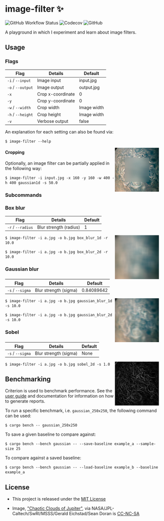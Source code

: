 # image-filter ✨
  ![GitHub Workflow Status](https://img.shields.io/github/workflow/status/imjasonmiller/image-filter/Build%20and%20test?style=social)  ![Codecov](https://img.shields.io/codecov/c/github/imjasonmiller/image-filter?style=social) ![GitHub](https://img.shields.io/github/license/imjasonmiller/image-filter?style=social)

A playground in which I experiment and learn about image filters.

## Usage

### Flags
 Flag             | Details           | Default 
------------------|-------------------|------------
`-i` / `--input`  | Image input       | input.jpg
`-o` / `--output` | Image output      | output.jpg
`-x`              | Crop x-coordinate | 0
`-y`              | Crop y-coordinate | 0
`-w` / `--width`  | Crop width        | Image width
`-h` / `--height` | Crop height       | Image width
`-v`              | Verbose output    | false

An explanation for each setting can also be found via:
```shell
$ image-filter --help
```
<img align="right" width="144" height="144" src="img/crop.jpg">

#### Cropping

Optionally, an image filter can be partially applied in the following way:

```shell
$ image-filter -i input.jpg -x 160 -y 160 -w 400 -h 400 gaussian1d -s 50.0
```

### Subcommands

### Box blur

 Flag             | Details                | Default
------------------|------------------------|-----------
`-r` / `--radius` | Blur strength (radius) | 1

<img align="right" width="144" height="144" src="img/box_blur.jpg">

```shell
$ image-filter -i a.jpg -o b.jpg box_blur_1d -r 10.0
```
```shell
$ image-filter -i a.jpg -o b.jpg box_blur_2d -r 10.0
```

### Gaussian blur

 Flag            | Details               | Default
-----------------|-----------------------|-----------
`-s` / `--sigma` | Blur strength (sigma) | 0.84089642

<img align="right" width="144" height="144" src="img/gaussian_blur.jpg">

```shell
$ image-filter -i a.jpg -o b.jpg gaussian_blur_1d -s 10.0
```
```shell
$ image-filter -i a.jpg -o b.jpg gaussian_blur_2d -s 10.0
```

### Sobel

 Flag            | Details               | Default
-----------------|-----------------------|-----------
`-s` / `--sigma` | Blur strength (sigma) | None

<img align="right" width="144" height="144" src="img/sobel.jpg">

```shell
$ image-filter -i a.jpg -o b.jpg sobel_2d -s 1.0
```

## Benchmarking
Criterion is used to benchmark performance. See the [user
guide](https://bheisler.github.io/criterion.rs/book/index.html) and
documentation for information on how to generate reports.

To run a specific benchmark, i.e. `gaussian_250x250`, the following command can be used:

```shell
$ cargo bench -- gaussian_250x250
```

To save a given baseline to compare against: 

```shell
$ cargo bench --bench gaussian -- --save-baseline example_a --sample-size 25
```

To compare against a saved baseline: 

```shell
$ cargo bench --bench gaussian -- --load-baseline example_b --baseline example_a
```

## License

* This project is released under the [MIT License](https://github.com/imjasonmiller/image-filter/blob/master/LICENSE.md)

* Image, ["Chaotic Clouds of Jupiter"](https://www.jpl.nasa.gov/spaceimages/details.php?id=PIA22424), via NASA/JPL-Caltech/SwRI/MSSS/Gerald Eichstad/Sean Doran is [CC-NC-SA](https://creativecommons.org/licenses/nc-sa/1.0/)
